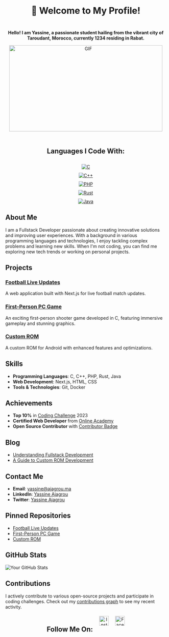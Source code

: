 <div align="center" style="display: flex; flex-direction: column; justify-content: center; gap: 10px; margin-top: 20px;">
    <h1>🌟 Welcome to My Profile!</h1>
    <p><strong>Hello! I am Yassine, a passionate student hailing from the vibrant city of Taroudant, Morocco, currently 1234 residing in Rabat.</strong></p>
</div>

<div align="center" style="display: flex; justify-content: center; gap: 10px; flex-wrap: wrap;">
    <img src="https://media.giphy.com/media/MDJ9IbxxvDUQM/giphy.gif" width="480" height="269" alt="GIF" class="gif-landscape">
</div>

<div align="center" style="display: flex; flex-direction: column; justify-content: center; gap: 10px; margin-top: 20px;">
    <h2>Languages I Code With:</h2>
    <a href="https://en.wikipedia.org/wiki/C_(programming_language)">
        <img src="https://img.shields.io/badge/C-00599C?style=flat-square&logo=c&logoColor=white" alt="C" />
    </a>
    <a href="https://en.wikipedia.org/wiki/C%2B%2B">
        <img src="https://img.shields.io/badge/C%2B%2B-F34B7F?style=flat-square&logo=c%2B%2B&logoColor=white" alt="C++" />
    </a>
    <a href="https://en.wikipedia.org/wiki/PHP">
        <img src="https://img.shields.io/badge/PHP-777BB4?style=flat-square&logo=php&logoColor=white" alt="PHP" />
    </a>
    <a href="https://en.wikipedia.org/wiki/Rust_(programming_language)">
        <img src="https://img.shields.io/badge/Rust-000000?style=flat-square&logo=rust&logoColor=white" alt="Rust" />
    </a>
    <a href="https://en.wikipedia.org/wiki/Java_(programming_language)">
        <img src="https://img.shields.io/badge/Java-007396?style=flat-square&logo=java&logoColor=white" alt="Java" />
    </a>
</div>

## About Me

I am a Fullstack Developer passionate about creating innovative solutions and improving user experiences. With a background in various programming languages and technologies, I enjoy tackling complex problems and learning new skills. When I'm not coding, you can find me exploring new tech trends or working on personal projects.

## Projects

### [Football Live Updates](https://github.com/iaceene/football-live-updates)
A web application built with Next.js for live football match updates.

### [First-Person PC Game](https://github.com/iaceene/first-person-pc-game)
An exciting first-person shooter game developed in C, featuring immersive gameplay and stunning graphics.

### [Custom ROM](https://github.com/iaceene/custom-rom)
A custom ROM for Android with enhanced features and optimizations.

## Skills

- **Programming Languages**: C, C++, PHP, Rust, Java
- **Web Development**: Next.js, HTML, CSS
- **Tools & Technologies**: Git, Docker

## Achievements

- **Top 10%** in [Coding Challenge]() 2023
- **Certified Web Developer** from [Online Academy]()
- **Open Source Contributor** with [Contributor Badge]()

## Blog

- [Understanding Fullstack Development](https://yourblog.com/fullstack-development)
- [A Guide to Custom ROM Development](https://yourblog.com/custom-rom-development)

## Contact Me

- **Email**: [yassine@ajagrou.ma](mailto:yassineajagrou8@gmail.com)
- **LinkedIn**: [Yassine Ajagrou](https://www.linkedin.com/in/iaceene)
- **Twitter**: [Yassine Ajagrou](https://twitter.com/yassineajagrou)

## Pinned Repositories

- [Football Live Updates](https://github.com/iaceene/football-live-updates)
- [First-Person PC Game](https://github.com/iaceene/first-person-pc-game)
- [Custom ROM](https://github.com/iaceene/custom-rom)

## GitHub Stats

![Your GitHub Stats](https://github-readme-stats.vercel.app/api?username=iaceene&show_icons=true&hide_title=true&hide_border=true)

## Contributions

I actively contribute to various open-source projects and participate in coding challenges. Check out my [contributions graph](https://github.com/iaceene) to see my recent activity.

<div align="center" style="display: flex; justify-content: center; gap: 20px; margin-top: 20px;">
    <h2>Follow Me On:</h2>
    <a href="https://www.instagram.com/yassine.ajagrou" target="_blank">
        <img src="https://upload.wikimedia.org/wikipedia/commons/a/a5/Instagram_icon.png" alt="Instagram" width="30" height="30">
    </a>
    <a href="https://www.facebook.com/yassine.ajagrou.0" target="_blank">
        <img src="https://upload.wikimedia.org/wikipedia/commons/thumb/b/b8/2021_Facebook_icon.svg/512px-2021_Facebook_icon.svg.png?20220821121039" alt="Facebook" width="30" height="30">
    </a>
</div>
